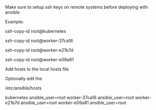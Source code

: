 
Make sure to setup ssh keys on remote systems before deploying with ansible

Example:

ssh-copy-id root@kubernetes

ssh-copy-id root@worker-37ca16

ssh-copy-id root@worker-e21b7d

ssh-copy-id root@worker-e09a81

Add hosts to the local hosts file

Optionally edit the

/etc/ansible/hosts

kubernetes ansible_user=root
worker-37ca16 ansible_user=root
worker-e21b7d ansible_user=root
worker-e09a81 ansible_user=root
